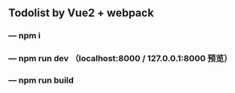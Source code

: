 ## Todolist by Vue2 + webpack
### — npm i
### — npm run dev （localhost:8000 / 127.0.0.1:8000 预览）
### — npm run build 
